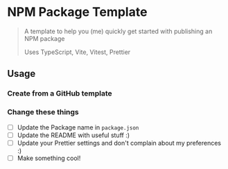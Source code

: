 # NPM Package Template

> A template to help you (me) quickly get started with publishing an NPM package
>
> Uses TypeScript, Vite, Vitest, Prettier

## Usage

### Create from a GitHub template

### Change these things

- [ ] Update the Package name in `package.json`
- [ ] Update the README with useful stuff :)
- [ ] Update your Prettier settings and don't complain about my preferences :)
- [ ] Make something cool!
